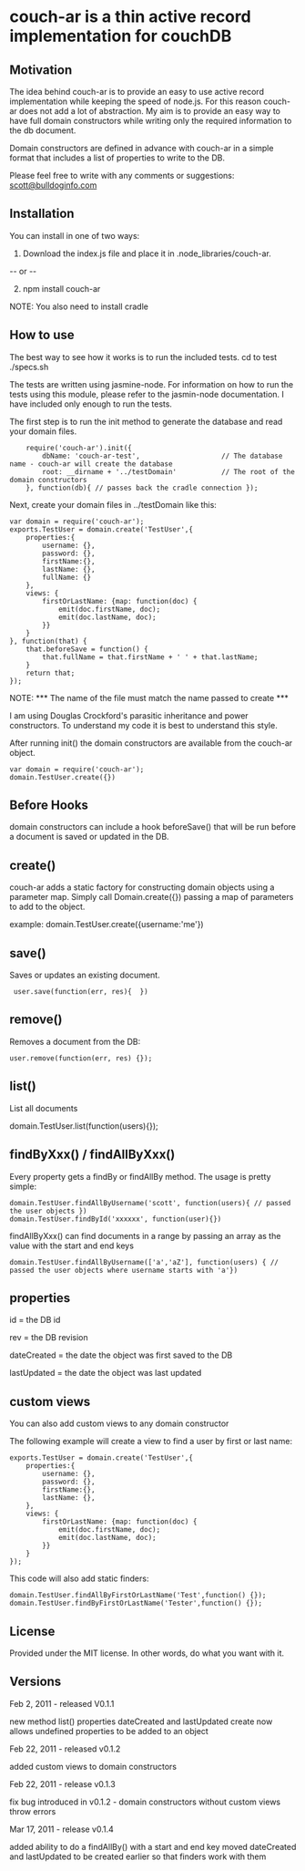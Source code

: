 # couch-ar is a thin active record implementation for couchDB

## Motivation

 The idea behind couch-ar is to provide an easy to use active record
 implementation while  keeping the speed of node.js.  For this reason
 couch-ar does not add a lot of abstraction.  My aim is to provide an
 easy way to have full domain constructors while writing only the
 required information to the db document.

 Domain constructors are defined in advance with couch-ar
 in a simple format that includes a list of properties to write to the DB.

 Please feel free to write with any comments or suggestions: scott@bulldoginfo.com

## Installation
You can install in one of two ways: 

1) Download the index.js file and place it in .node_libraries/couch-ar.

-- or --

2) npm install couch-ar

NOTE: You also need to install cradle


## How to use

The best way to see how it works is to run the included tests.
    cd to test
    ./specs.sh

The tests are written using jasmine-node.
For information on how to run the tests using this module, please refer
to the jasmin-node documentation.  I have included only enough to run the
tests.

The first step is to run the init method to generate the database and read
your domain files.

        require('couch-ar').init({
            dbName: 'couch-ar-test',                    // The database name - couch-ar will create the database
            root: __dirname + '../testDomain'           // The root of the domain constructors
        }, function(db){ // passes back the cradle connection });

Next, create your domain files in ../testDomain like this:

    var domain = require('couch-ar');
    exports.TestUser = domain.create('TestUser',{
        properties:{
            username: {},
            password: {},
            firstName:{},
            lastName: {},
            fullName: {}
        },
        views: {
            firstOrLastName: {map: function(doc) {
                emit(doc.firstName, doc);
                emit(doc.lastName, doc);
            }}
        }
    }, function(that) {
        that.beforeSave = function() {
            that.fullName = that.firstName + ' ' + that.lastName;
        }
        return that;
    });

NOTE: *** The name of the file must match the name passed to create ***

I am using Douglas Crockford's parasitic inheritance and power constructors.
To understand my code it is best to understand this style.

After running init() the domain constructors are available from the couch-ar object.

    var domain = require('couch-ar');
    domain.TestUser.create({})


## Before Hooks

domain constructors can include a hook beforeSave() that will be run before a document
is saved or updated in the DB.


## create()

couch-ar adds a static factory for constructing domain objects using a parameter map.
Simply call Domain.create({}) passing a map of parameters to add to the object.  

example:
    domain.TestUser.create({username:'me'})


## save()

Saves or updates an existing document.

     user.save(function(err, res){  })


## remove()

Removes a document from the DB:

    user.remove(function(err, res) {});


## list()

List all documents

   domain.TestUser.list(function(users){});


## findByXxx() / findAllByXxx()

Every property gets a findBy or findAllBy method.  The usage is pretty simple:

    domain.TestUser.findAllByUsername('scott', function(users){ // passed the user objects })
    domain.TestUser.findById('xxxxxx', function(user){})


findAllByXxx() can find documents in a range by passing an array as the value with the start and end keys

    domain.TestUser.findAllByUsername(['a','aZ'], function(users) { // passed the user objects where username starts with 'a'})


## properties

id = the DB id

rev = the DB revision

dateCreated = the date the object was first saved to the DB

lastUpdated = the date the object was last updated


## custom views

You can also add custom views to any domain constructor

The following example will create a view to find a user by first or last name:

    exports.TestUser = domain.create('TestUser',{
        properties:{
            username: {},
            password: {},
            firstName:{},
            lastName: {},
        },
        views: {
            firstOrLastName: {map: function(doc) {
                emit(doc.firstName, doc);
                emit(doc.lastName, doc);
            }}
        }
    });

This code will also add static finders:

    domain.TestUser.findAllByFirstOrLastName('Test',function() {});
    domain.TestUser.findByFirstOrLastName('Tester',function() {});


## License

Provided under the MIT license.  In other words, do what you want with it.


## Versions

Feb 2, 2011 - released V0.1.1

   new method list()
   properties dateCreated and lastUpdated
   create now allows undefined properties to be added to an object

Feb 22, 2011 - released v0.1.2

   added custom views to domain constructors

Feb 22, 2011 - release v0.1.3

   fix bug introduced in v0.1.2 - domain constructors without custom views throw errors

Mar 17, 2011 - release v0.1.4

   added ability to do a findAllBy() with a start and end key
   moved dateCreated and lastUpdated to be created earlier so that finders work with them
